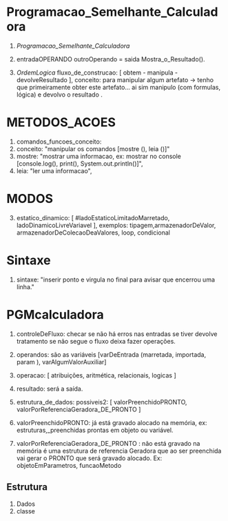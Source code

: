 
# Programacao_Semelhante_Calculadora
1. *Programacao_Semelhante_Calculadora*
  1. entradaOPERANDO <OPERACAO> outroOperando = saida Mostra_o_Resultado().

  2. *OrdemLogica* fluxo_de_construcao: [ obtem - manipula - devolveResultado ], conceito: para manipular algum artefato -> tenho que primeiramente obter este artefato... ai sim manipulo (com formulas, lógica) e devolvo o resultado .


# METODOS_ACOES
1. comandos_funcoes_conceito:
  1. conceito: "manipular os comandos [mostre (), leia ()]"
  1. mostre: "mostrar uma informacao, ex: mostrar no console [console.log(), print(), System.out.println()]",
  1. leia: "ler uma informacao",

# MODOS
3. estatico_dinamico: [ #ladoEstaticoLimitadoMarretado,  ladoDinamicoLivreVariavel ], exemplos: tipagem,armazenadorDeValor, armazenadorDeColecaoDeaValores, loop, condicional

# Sintaxe
1. sintaxe: "inserir ponto e virgula no final para avisar que encerrou uma linha."

# PGMcalculadora
1. controleDeFluxo: checar se não há erros nas entradas se tiver devolve tratamento se não segue o fluxo deixa fazer operações.

1. operandos: são as variáveis [varDeEntrada (marretada, importada, param ), varAlgumValorAuxiliar]

1. operacao: [ atribuições, aritmética, relacionais, logicas ]
  1. resultado: será a saída.


1. estrutura_de_dados: possiveis2: [ valorPreenchidoPRONTO, valorPorReferenciaGeradora_DE_PRONTO ]

1. valorPreenchidoPRONTO: já está gravado alocado na memória, ex: estruturas,_preenchidas prontas em objeto ou variável.

1. valorPorReferenciaGeradora_DE_PRONTO : não está gravado na memória é uma estrutura de referencia Geradora  que ao ser preenchida vai gerar o PRONTO que será gravado alocado. Ex: objetoEmParametros, funcaoMetodo


## Estrutura
1. Dados
  1. classe


